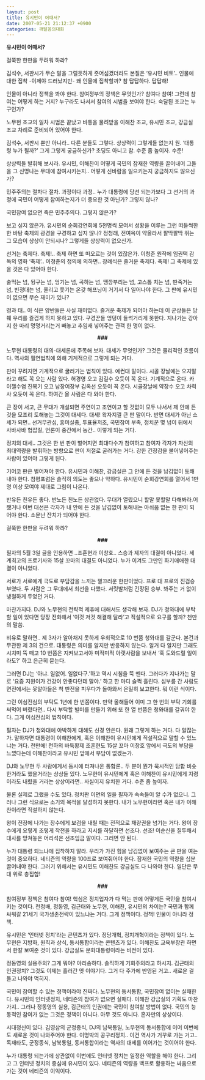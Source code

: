 ```yaml
---
layout: post
title: 유시민이 어때서?
date: 2007-05-21 21:12:37 +0900
categories: 깨달음의대화
---
```

**유시민이 어때서?**
              
걸쭉한 한판을 두려워 하랴?

김석수, 서판시가 무슨 말을 그럴듯하게 줏어섬겼더라도 본질은 ‘유시민 비토’.. 인물에 대한 집착 -이제야 드러났지만- 왜 인물에 집착할까? 참 답답하다. 답답해! 

인물이 아니라 정책을 봐야 한다. 참여정부의 정책은 무엇인가? 참여다 참여! 그런데 참여는 어떻게 하는 거지? 누구라도 나서서 참여의 시범을 보여야 한다. 숙달된 조교는 누구인가? 

노무현 조교의 일차 시범은 끝났고 바통을 물려받을 이해찬 조교, 유시민 조교, 강금실 조교 차례로 준비되어 있어야 한다. 

김석수, 서판시 뿐만 아니라.. 다른 분들도 그렇다. 상상력이 그렇게들 없는지 원. ‘대통령 누가 될까?’ 그게 그렇게 궁금하신가? 초딩도 아니고 참. 수준 좀 높이자. 수준!

상상력들 발휘해 보시라. 유시민, 이해찬이 어떻게 국민의 잠재한 역량을 끌어내어 그들을 그 신명나는 무대에 참여시키는지.. 어떻게 신바람을 일으키는지 궁금하지도 않으신가?

민주주의는 절차다 절차. 과정이다 과정.. 누가 대통령에 당선 되는가보다 그 선거의 과정에 국민이 어떻게 참여하는지가 더 중요한 것 아닌가? 그렇지 않나? 

국민참여 없으면 죽은 민주주의다. 그렇지 않은가? 

보고 싶지 않은가. 유시민의 순회강연회에 5천명씩 모여서 성황을 이루는 그런 떠들썩한 한 바탕 축제의 광경을 구경하고 싶지 않나? 정청래, 전여옥이 약올라서 팔딱팔딱 뛰는 그 모습이 상상이 안되시나? 그렇게들 상상력이 없으신가. 

선거는 축제다. 축제!.. 축제 하면 또 떠오르는 것이 있잖은가. 이청준 원작에 임권택 감독의 영화 ‘축제’.. 이청준의 정의에 의하면.. 장례식은 즐거운 축제다. 축제! 그 축제에 있을 것은 다 있어야 한다. 

술먹는 넘, 뒹구는 넘, 엉기는 넘, 곡하는 넘, 땡깡부리는 넘, 고스톱 치는 넘, 딴죽거는 넘, 빈정대는 넘, 울리고 웃기는 온갖 해프닝이 거기서 다 일어나야 한다. 그 판에 유시민이 없으면 무슨 재미가 있나? 

떵과 태.. 이 식은 양반들은 사실 재미없다. 즐거운 축제가 되어야 하는데 이 군상들은 당췌 우리를 즐겁게 하지 못하고 있다. 구경꾼들 엉덩이 들썩거리게 못한다. 지나가는 강아지 한 마리 멍멍거리는거 빼놓고 추임새 넣어주는 관객 한 명이 없다.

<p align="center">
  <b>###</b>
</p>

노무현 대통령의 대의-대세론에 주목해 보자. 대세가 무엇인가? 그것은 물리적인 흐름이다. 역사의 필연법칙에 의해 기계적으로 그렇게 되는 거다. 

판이 꾸려지면 기계적으로 굴러가는 법칙이 있다. 예컨대 말이다. 시골 장날에는 오지말라고 해도 꼭 오는 사람 있다. 허경영 오고 김길수 오듯이 꼭 온다. 기계적으로 온다. 카이젤수염 진복기 오고 남장여장부 김옥선 오듯이 꼭 온다. 시골장날에 약장수 오고 차력사 오듯이 꼭 온다. 하여간 올 사람은 다 와야 한다. 

큰 장이 서고, 큰 무대가 개설되면 주연이고 조연이고 할 것없이 모두 나서서 제 안에 든 것을 모조리 토해놓는 그것이 대세다. 대세! 왁자지껄 큰 판 말이다. 반면 대세가 아닌 소세가 되면.. 선거무관심, 흥미실종, 투표율저조, 국민참여 부족, 정치꾼 몇 넘이 뒤에서 사바사바 협잡질, 언론이 중간에서 농간.. 이렇게 되는 거다. 

정치의 대세.. 그것은 한 번 판이 벌어지면 최대다수가 참여하고 참여자 각자가 자신의 최대역량을 발휘하는 방향으로 판이 저절로 굴러가는 거다. 강한 긴장감을 불어넣어주는 사람이 있어야 그렇게 된다. 

기어코 판은 벌어져야 한다. 유시민과 이해찬, 강금실은 그 안에 든 것을 남김없이 토해내야 한다. 참평포럼은 솔직히 의도는 좋으나 약하다. 유시민이 순회강연회를 열어서 1만명 이상 모여야 제대로 그림이 나온다. 

반유든 친유든 좋다. 반노든 친노든 상관없다. 무대가 열렸으니 할말 못할말 다해봐라.어쨌거나 이번 대선은 각자가 내 안에 든 것을 남김없이 토해내는 아쉬움 없는 한 판이 되어야 한다. 소문난 잔치가 되어야 한다. 

걸쭉한 한판을 두려워 하랴?

<p align="center">
  <b>###</b>
</p>

필자의 5월 3일 글을 인용하면 ..조훈현과 이창호.. 스승과 제자의 대결이 아니었다. 세계최고의 프로기사와 15살 꼬마의 대결도 아니었다. 누가 이겨도 그만인 화기애애한 대결이 아니었다. 

서로가 서로에게 극도로 부담감을 느끼는 껄끄러운 한판이었다. 프로 대 프로의 진검승부였다. 두 사람은 그 무대에서 최선을 다했다. 서릿발처럼 긴장된 승부. 봐주는 거 없이 냉철하게 두었던 거다. 

마찬가지다. DJ와 노무현의 전략적 제휴에 대해서도 생각해 보자. DJ가 청와대에 부탁할 일이 있다면 당장 전화해서 ‘이것 저것 해결해 달라’고 직설적으로 요구를 할까? 천만의 말씀. 

비유로 말하면.. 제 3자가 알아채지 못하게 우회적으로 10 번쯤 청와대를 갈군다. 본건과 무관한 제 3의 건으로. 대통령은 의미를 알지만 반응하지 않는다. 알거 다 알지만 그래도 시치미 뚝 떼고 10 번쯤은 지켜보고서야 미적미적 아랫사람을 보내서 ‘혹 도와드릴 일이라도?’ 하고 은근히 묻는다. 

그러면 DJ는 ‘아냐. 일없어. 일없다구.’하고 역시 시침을 뚝 뗀다. 그러다가 지나가는 말로 ‘요즘 지원이가 건강이 안좋다던데 말야.’ 하고 한 마디 슬쩍 흘린다. 심부름 간 사람도 면전에서는 못알아들은 척 딴전을 피우다가 돌아와서 은밀히 보고한다. 뭐 이런 식이다. 

그런 이심전심의 부탁도 1년에 한 번쯤이다. 만약 올해들어 이미 그 한 번의 부탁 기회를 써먹어 버렸다면.. 다시 부탁할 빌미를 만들기 위해 또 한 열 번쯤은 청와대를 갈궈야 한다. 그게 이심전심의 법칙이다. 

필자는 DJ가 청와대에 야박하게 대해도 신경 안쓴다. 원래 그렇게 하는 거다. 다 알잖는가. 말하자면 대통령이 이해찬에게, 혹은 이해찬이 유시민에게 직설적으로 말할 수 있느냐는 거다. 천만에! 천하의 바둑황제 조훈현도 15살 꼬마 이창호 앞에서 극도의 부담을 느꼈다는데 이해찬이라고 유시민 앞에서 부담이 없겠는가. 

DJ와 노무현 두 사람에게서 동시에 터져나온 통합론.. 두 분이 뭔가 묵시적인 담합 비슷한거라도 했을거라는 상상들 있다. 노무현이 유시민에게 혹은 이해찬이 유시민에게 지령이라도 내렸을 거라는 상상이라면.. 사실이지 유치한 거다. 수준 좀 높이자.

물론 실제로 그랬을 수도 있다. 정치판 이면의 일을 필자가 속속들이 알 수가 없으니. 그러나 그런 식으로는 소기의 목적을 달성하지 못한다. 내가 노무현이라면 혹은 내가 이해찬이라면 직설하지 않는다. 

왕이 전장에 나가는 장수에게 보검을 내릴 때는 전적으로 재량권을 넘기는 거다. 왕이 장수에게 요렇게 조렇게 작전을 하라고 지시를 하달하면 선조다. 선조! 이순신을 질투해서 대사를 망쳐놓은 어리석은 선조임금 말이다. 그러면 안 된다. 

누가 대통령 되느냐에 집착하지 말라. 우리가 가진 힘을 남김없이 보여주는 큰 판을 여는 것이 중요하다. 네티즌의 역량을 100프로 보여줘어야 한다. 잠재한 국민의 역량을 십분 끌어내야 한다. 그러기 위해서는 유시민도 이해찬도 강금실도 다 나와야 한다. 일단은 무대 위로 총집합!

<p align="center">
  <b>###</b>
</p>

참여정부 정책은 참여다 참여! 핵심은 정치업자가 다 먹는 판에 어떻게든 국민을 참여시키는 것이다. 천정배, 정동영, 김근태와 노무현, 이해찬, 유시민의 차이는? 국민과 함께 싸워갈 21세기 국가생존전략이 있느냐는 거다. 그게 정책이다. 정책! 인물이 아니라 정책.

유시민은 ‘인터넷 정치’라는 콘텐츠가 있다. 정당개혁, 정치개혁이라는 정책이 있다. 노무현은 지방화, 원칙과 상식, 동서통합이라는 콘텐츠가 있다. 이해찬도 교육부장관 하면서 한칼 보여준 것이 있다. 강금실도 문화대통령이라는 비전이 있다. 

정동영의 실용주의? 그게 뭐야? 아리송하다. 솔직하게 기회주의라고 하시지. 김근태의 인권정치? 그것도 이제는 흘러간 옛 이야기다. 그거 다 주가에 반영된 거고.. 새로운 걸 들고 나와야 먹히지. 

국민이 참여할 수 있는 정책이라야 진짜다. 노무현의 동서통합, 국민참여 없이는 실패한다. 유시민의 인터넷정치, 네티즌의 참여가 없으면 실패다. 이해찬 강금실의 기획도 마찬가지.. 그러나 정동영의 실용, 김근태의 인권에는 국민이 참여할 방법이 없다. 국민의 능동적인 참여가 없는 그것은 정책이 아니다. 아무 것도 아니다. 혼자만의 상상이다.

시대정신이 있다. 김영삼의 군정종식, DJ의 남북통일, 노무현의 동서통합에 이어 이번에도 새로운 것이 나와주어야 한다. 이명박의 공구리정치.. 이건 역사가 거꾸로 가는 거고.. 독재타도, 군정종식, 남북통일, 동서통합이라는 역사의 대세를 이어가는 것이어야 한다. 

누가 대통령 되는가에 상관없이 이번에도 인터넷 정치는 일정한 역할을 해야 한다. 그리고 그 인터넷 정치의 중심에 유시민이 있다. 네티즌의 역량을 백프로 활용하는 싸움으로 가는 것이 네티즌의 이익이다.